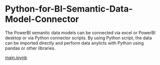 # Python-for-BI-Semantic-Data-Model-Connector

The PowerBI semantic data models can be connected via excel or PowerBI desktop or via Python connector scripts. 
By using Python script, the data can be imported directly and perform data anylicts with Python using pandas or other libraries.

[main.ipynb](https://github.com/sebsebsebsebtimes4/Python-for-BI-Senabtic-Data-Model-Connector/blob/main.ipynb)

